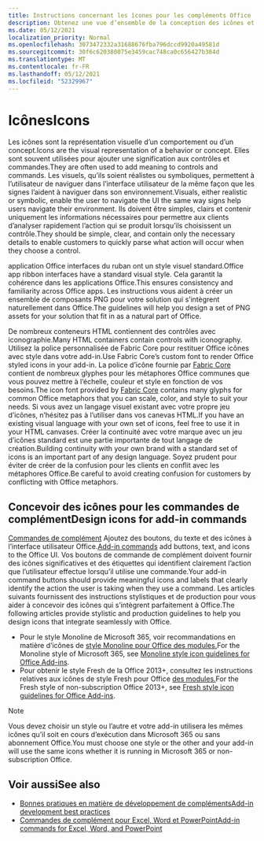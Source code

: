 ```yaml
---
title: Instructions concernant les îcones pour les compléments Office
description: Obtenez une vue d’ensemble de la conception des icônes et des styles de conception Fresh et Monoline pour les commandes de add-in.
ms.date: 05/12/2021
localization_priority: Normal
ms.openlocfilehash: 3073472332a31688676fba796dccd9920a49581d
ms.sourcegitcommit: 30f6c620380075e3459cac748ca0c656427b384d
ms.translationtype: MT
ms.contentlocale: fr-FR
ms.lasthandoff: 05/12/2021
ms.locfileid: "52329967"
---
```

# <a name="icons"></a><span data-ttu-id="4fc53-103">Icônes</span><span class="sxs-lookup"><span data-stu-id="4fc53-103">Icons</span></span>

<span data-ttu-id="4fc53-104">Les icônes sont la représentation visuelle d’un comportement ou d’un concept.</span><span class="sxs-lookup"><span data-stu-id="4fc53-104">Icons are the visual representation of a behavior or concept.</span></span> <span data-ttu-id="4fc53-105">Elles sont souvent utilisées pour ajouter une signification aux contrôles et commandes.</span><span class="sxs-lookup"><span data-stu-id="4fc53-105">They are often used to add meaning to controls and commands.</span></span> <span data-ttu-id="4fc53-106">Les visuels, qu’ils soient réalistes ou symboliques, permettent à l’utilisateur de naviguer dans l’interface utilisateur de la même façon que les signes l’aident à naviguer dans son environnement.</span><span class="sxs-lookup"><span data-stu-id="4fc53-106">Visuals, either realistic or symbolic, enable the user to navigate the UI the same way signs help users navigate their environment.</span></span> <span data-ttu-id="4fc53-107">Ils doivent être simples, clairs et contenir uniquement les informations nécessaires pour permettre aux clients d’analyser rapidement l’action qui se produit lorsqu’ils choisissent un contrôle.</span><span class="sxs-lookup"><span data-stu-id="4fc53-107">They should be simple, clear, and contain only the necessary details to enable customers to quickly parse what action will occur when they choose a control.</span></span>

<span data-ttu-id="4fc53-108">application Office interfaces du ruban ont un style visuel standard.</span><span class="sxs-lookup"><span data-stu-id="4fc53-108">Office app ribbon interfaces have a standard visual style.</span></span> <span data-ttu-id="4fc53-109">Cela garantit la cohérence dans les applications Office.</span><span class="sxs-lookup"><span data-stu-id="4fc53-109">This ensures consistency and familiarity across Office apps.</span></span> <span data-ttu-id="4fc53-110">Les instructions vous aident à créer un ensemble de composants PNG pour votre solution qui s’intègrent naturellement dans Office.</span><span class="sxs-lookup"><span data-stu-id="4fc53-110">The guidelines will help you design a set of PNG assets for your solution that fit in as a natural part of Office.</span></span>

<span data-ttu-id="4fc53-111">De nombreux conteneurs HTML contiennent des contrôles avec iconographie.</span><span class="sxs-lookup"><span data-stu-id="4fc53-111">Many HTML containers contain controls with iconography.</span></span> <span data-ttu-id="4fc53-112">Utilisez la police personnalisée de Fabric Core pour restituer Office icônes avec style dans votre add-in.</span><span class="sxs-lookup"><span data-stu-id="4fc53-112">Use Fabric Core’s custom font to render Office styled icons in your add-in.</span></span> <span data-ttu-id="4fc53-113">La police d’icône fournie par [Fabric Core](fabric-core.md) contient de nombreux glyphes pour les métaphores Office communes que vous pouvez mettre à l’échelle, couleur et style en fonction de vos besoins.</span><span class="sxs-lookup"><span data-stu-id="4fc53-113">The icon font provided by [Fabric Core](fabric-core.md) contains many glyphs for common Office metaphors that you can scale, color, and style to suit your needs.</span></span> <span data-ttu-id="4fc53-114">Si vous avez un langage visuel existant avec votre propre jeu d’icônes, n’hésitez pas à l’utiliser dans vos canevas HTML.</span><span class="sxs-lookup"><span data-stu-id="4fc53-114">If you have an existing visual language with your own set of icons, feel free to use it in your HTML canvases.</span></span> <span data-ttu-id="4fc53-115">Créer la continuité avec votre marque avec un jeu d’icônes standard est une partie importante de tout langage de création.</span><span class="sxs-lookup"><span data-stu-id="4fc53-115">Building continuity with your own brand with a standard set of icons is an important part of any design language.</span></span> <span data-ttu-id="4fc53-116">Soyez prudent pour éviter de créer de la confusion pour les clients en conflit avec les métaphores Office.</span><span class="sxs-lookup"><span data-stu-id="4fc53-116">Be careful to avoid creating confusion for customers by conflicting with Office metaphors.</span></span>

## <a name="design-icons-for-add-in-commands"></a><span data-ttu-id="4fc53-117">Concevoir des icônes pour les commandes de complément</span><span class="sxs-lookup"><span data-stu-id="4fc53-117">Design icons for add-in commands</span></span>

<span data-ttu-id="4fc53-118">[Commandes de complément](add-in-commands.md) Ajoutez des boutons, du texte et des icônes à l’interface utilisateur Office.</span><span class="sxs-lookup"><span data-stu-id="4fc53-118">[Add-in commands](add-in-commands.md) add buttons, text, and icons to the Office UI.</span></span> <span data-ttu-id="4fc53-119">Vos boutons de commande de complément doivent fournir des icônes significatives et des étiquettes qui identifient clairement l’action que l’utilisateur effectue lorsqu’il utilise une commande.</span><span class="sxs-lookup"><span data-stu-id="4fc53-119">Your add-in command buttons should provide meaningful icons and labels that clearly identify the action the user is taking when they use a command.</span></span> <span data-ttu-id="4fc53-120">Les articles suivants fournissent des instructions stylistiques et de production pour vous aider à concevoir des icônes qui s’intègrent parfaitement à Office.</span><span class="sxs-lookup"><span data-stu-id="4fc53-120">The following articles provide stylistic and production guidelines to help you design icons that integrate seamlessly with Office.</span></span>

- <span data-ttu-id="4fc53-121">Pour le style Monoline de Microsoft 365, voir recommandations en matière d’icônes de [style Monoline pour Office des modules.](add-in-icons-monoline.md)</span><span class="sxs-lookup"><span data-stu-id="4fc53-121">For the Monoline style of Microsoft 365, see [Monoline style icon guidelines for Office Add-ins](add-in-icons-monoline.md).</span></span>
- <span data-ttu-id="4fc53-122">Pour obtenir le style Fresh de la Office 2013+, consultez les instructions relatives aux icônes de style Fresh pour Office [des modules.](add-in-icons-fresh.md)</span><span class="sxs-lookup"><span data-stu-id="4fc53-122">For the Fresh style of non-subscription Office 2013+, see [Fresh style icon guidelines for Office Add-ins](add-in-icons-fresh.md).</span></span>

> [!NOTE]
> <span data-ttu-id="4fc53-123">Vous devez choisir un style ou l’autre et votre add-in utilisera les mêmes icônes qu’il soit en cours d’exécution dans Microsoft 365 ou sans abonnement Office.</span><span class="sxs-lookup"><span data-stu-id="4fc53-123">You must choose one style or the other and your add-in will use the same icons whether it is running in Microsoft 365 or non-subscription Office.</span></span>

## <a name="see-also"></a><span data-ttu-id="4fc53-124">Voir aussi</span><span class="sxs-lookup"><span data-stu-id="4fc53-124">See also</span></span>

- [<span data-ttu-id="4fc53-125">Bonnes pratiques en matière de développement de compléments</span><span class="sxs-lookup"><span data-stu-id="4fc53-125">Add-in development best practices</span></span>](../concepts/add-in-development-best-practices.md)
- [<span data-ttu-id="4fc53-126">Commandes de complément pour Excel, Word et PowerPoint</span><span class="sxs-lookup"><span data-stu-id="4fc53-126">Add-in commands for Excel, Word, and PowerPoint</span></span>](../design/add-in-commands.md)
